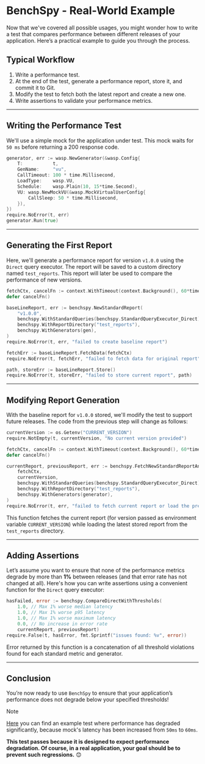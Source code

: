 # BenchSpy - Real-World Example

Now that we've covered all possible usages, you might wonder how to write a test that compares performance between different releases of your application. Here’s a practical example to guide you through the process.

## Typical Workflow

1. Write a performance test.
2. At the end of the test, generate a performance report, store it, and commit it to Git.
3. Modify the test to fetch both the latest report and create a new one.
4. Write assertions to validate your performance metrics.

---

## Writing the Performance Test

We'll use a simple mock for the application under test. This mock waits for `50 ms` before returning a 200 response code.

```go
generator, err := wasp.NewGenerator(&wasp.Config{
    T:           t,
    GenName:     "vu",
    CallTimeout: 100 * time.Millisecond,
    LoadType:    wasp.VU,
    Schedule:    wasp.Plain(10, 15*time.Second),
    VU: wasp.NewMockVU(&wasp.MockVirtualUserConfig{
        CallSleep: 50 * time.Millisecond,
    }),
})
require.NoError(t, err)
generator.Run(true)
```

---

## Generating the First Report

Here, we'll generate a performance report for version `v1.0.0` using the `Direct` query executor. The report will be saved to a custom directory named `test_reports`. This report will later be used to compare the performance of new versions.

```go
fetchCtx, cancelFn := context.WithTimeout(context.Background(), 60*time.Second)
defer cancelFn()

baseLineReport, err := benchspy.NewStandardReport(
    "v1.0.0",
    benchspy.WithStandardQueries(benchspy.StandardQueryExecutor_Direct),
    benchspy.WithReportDirectory("test_reports"),
    benchspy.WithGenerators(gen),
)
require.NoError(t, err, "failed to create baseline report")

fetchErr := baseLineReport.FetchData(fetchCtx)
require.NoError(t, fetchErr, "failed to fetch data for original report")

path, storeErr := baseLineReport.Store()
require.NoError(t, storeErr, "failed to store current report", path)
```

---

## Modifying Report Generation

With the baseline report for `v1.0.0` stored, we'll modify the test to support future releases. The code from the previous step will change as follows:

```go
currentVersion := os.Getenv("CURRENT_VERSION")
require.NotEmpty(t, currentVersion, "No current version provided")

fetchCtx, cancelFn := context.WithTimeout(context.Background(), 60*time.Second)
defer cancelFn()

currentReport, previousReport, err := benchspy.FetchNewStandardReportAndLoadLatestPrevious(
    fetchCtx,
    currentVersion,
    benchspy.WithStandardQueries(benchspy.StandardQueryExecutor_Direct),
    benchspy.WithReportDirectory("test_reports"),
    benchspy.WithGenerators(generator),
)
require.NoError(t, err, "failed to fetch current report or load the previous one")
```

This function fetches the current report (for version passed as environment variable `CURRENT_VERSION`) while loading the latest stored report from the `test_reports` directory.

---

## Adding Assertions

Let’s assume you want to ensure that none of the performance metrics degrade by more than **1%** between releases (and that error rate has not changed at all). Here's how you can write assertions using a convenient function for the `Direct` query executor:

```go
hasFailed, error := benchspy.CompareDirectWithThresholds(
    1.0, // Max 1% worse median latency
    1.0, // Max 1% worse p95 latency
    1.0, // Max 1% worse maximum latency
    0.0, // No increase in error rate
    currentReport, previousReport)
require.False(t, hasError, fmt.Sprintf("issues found: %v", error))
```

Error returned by this function is a concatenation of all threshold violations found for each standard metric and generator.

---

## Conclusion

You’re now ready to use `BenchSpy` to ensure that your application’s performance does not degrade below your specified thresholds!

> [!NOTE]
> [Here](https://github.com/smartcontractkit/chainlink-testing-framework/tree/main/wasp/examples/benchspy/direct_query_executor/direct_query_real_case.go) you can find an example test where performance has degraded significantly,
> because mock's latency has been increased from `50ms` to `60ms`.
>
> **This test passes because it is designed to expect performance degradation. Of course, in a real application, your goal should be to prevent such regressions.** 😊